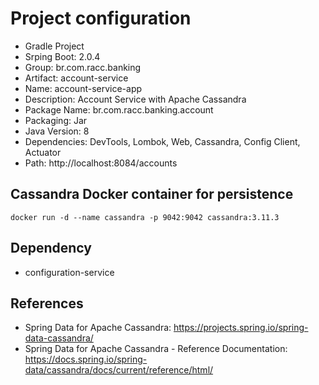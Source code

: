 # Project configuration

- Gradle Project
- Srping Boot: 2.0.4
- Group: br.com.racc.banking
- Artifact: account-service
- Name: account-service-app
- Description: Account Service with Apache Cassandra
- Package Name: br.com.racc.banking.account
- Packaging: Jar
- Java Version: 8
- Dependencies: DevTools, Lombok, Web, Cassandra, Config Client, Actuator
- Path: http://localhost:8084/accounts


## Cassandra Docker container for persistence

    docker run -d --name cassandra -p 9042:9042 cassandra:3.11.3
    
    
## Dependency

 - configuration-service
	

## References

- Spring Data for Apache Cassandra: https://projects.spring.io/spring-data-cassandra/
- Spring Data for Apache Cassandra - Reference Documentation: https://docs.spring.io/spring-data/cassandra/docs/current/reference/html/
